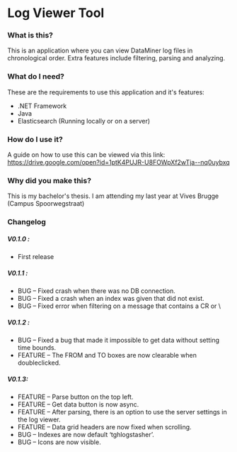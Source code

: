 # Log Viewer Tool

### What is this?

This is an application where you can view DataMiner log files in chronological order. Extra features include filtering, parsing and analyzing.

### What do I need?

These are the requirements to use this application and it's features:
- .NET Framework
- Java
- Elasticsearch (Running locally or on a  server)

### How do I use it?

A guide on how to use this can be viewed via this link: https://drive.google.com/open?id=1ptK4PUJR-U8FOWpXf2wTja--nq0uybxq

### Why did you make this?

This is my bachelor's thesis. I am attending my last year at Vives Brugge (Campus Spoorwegstraat)

### Changelog

##### V0.1.0 :
-	First release

##### V0.1.1 :
-	BUG – Fixed crash when there was no DB connection.
-	BUG – Fixed a crash when an index was given that did not exist.
-	BUG – Fixed error when filtering on a message that contains a CR or \

##### V0.1.2 :
-	BUG – Fixed a bug that made it impossible to get data without setting time bounds.
-	FEATURE – The FROM and TO boxes are now clearable when doubleclicked.

##### V0.1.3:
-	FEATURE – Parse button on the top left.
-	FEATURE – Get data button is now async.
-	FEATURE – After parsing, there is an option to use the server settings in the log viewer.
-	FEATURE – Data grid headers are now fixed when scrolling.
-	BUG – Indexes are now default ‘tghlogstasher’.
-	BUG – Icons are now visible.
